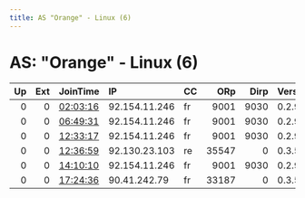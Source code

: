 ```yaml
---
title: AS "Orange" - Linux (6)
---
```


# AS: "Orange" - Linux (6)

|   Up |   Ext | JoinTime                                                                                            | IP            | CC   |   ORp |   Dirp | Version   | Contact   | Nickname   |   eFamMembers |
|-----:|------:|:----------------------------------------------------------------------------------------------------|:--------------|:-----|------:|-------:|:----------|:----------|:-----------|--------------:|
|    0 |     0 | [02:03:16](https://metrics.torproject.org/rs.html#details/FDD8DF421D3FE7C01AD8D56BF5FCC5D4232051B0) | 92.154.11.246 | fr   |  9001 |   9030 | 0.2.9.10  | None      | Unnamed    |             1 |
|    0 |     0 | [06:49:31](https://metrics.torproject.org/rs.html#details/8EEB97628AAC01DD622E72184B71EDF7E1785ABB) | 92.154.11.246 | fr   |  9001 |   9030 | 0.2.9.10  | None      | Unnamed    |             1 |
|    0 |     0 | [12:33:17](https://metrics.torproject.org/rs.html#details/50A1E40411896BB1D244A9EBF7A4968D6431A132) | 92.154.11.246 | fr   |  9001 |   9030 | 0.2.9.10  | None      | Unnamed    |             1 |
|    0 |     0 | [12:36:59](https://metrics.torproject.org/rs.html#details/0D375E195348CF932ABF96DD9B33A86322C9A949) | 92.130.23.103 | re   | 35547 |      0 | 0.3.5.8   | None      | snap277    |             1 |
|    0 |     0 | [14:10:10](https://metrics.torproject.org/rs.html#details/959A9EB43AEC3B7D22233A024097EB14FAAD2902) | 92.154.11.246 | fr   |  9001 |   9030 | 0.2.9.10  | None      | Unnamed    |             1 |
|    0 |     0 | [17:24:36](https://metrics.torproject.org/rs.html#details/CF18DC7F30E884BD8AB9B8B1D31618036DDE8635) | 90.41.242.79  | fr   | 33187 |      0 | 0.3.5.8   | None      | snap277    |             1 |
